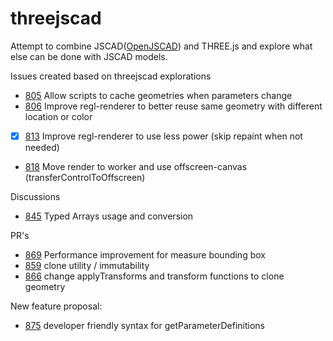 # threejscad
Attempt to combine JSCAD([OpenJSCAD](https://github.com/jscad/OpenJSCAD.org)) and THREE.js and explore what else can be done with JSCAD models. 

Issues created based on threejscad explorations
 - [805](https://github.com/jscad/OpenJSCAD.org/issues/805) Allow scripts to cache geometries when parameters change
 - [806](https://github.com/jscad/OpenJSCAD.org/issues/806) Improve regl-renderer to better reuse same geometry with different location or color
 - [x] [813](https://github.com/jscad/OpenJSCAD.org/issues/813) Improve regl-renderer to use less power (skip repaint when not needed)
 - [818](https://github.com/jscad/OpenJSCAD.org/issues/818) Move render to worker and use offscreen-canvas (transferControlToOffscreen)

Discussions
 - [845](https://github.com/jscad/OpenJSCAD.org/discussions/845) Typed Arrays usage and conversion

PR's
 - [869](https://github.com/jscad/OpenJSCAD.org/pull/869) Performance improvement for measure bounding box
 - [859](https://github.com/jscad/OpenJSCAD.org/pull/859) clone utility / immutability
 - [866](https://github.com/jscad/OpenJSCAD.org/pull/866) change applyTransforms and transform functions to clone geometry

New feature proposal:
 - [875](https://github.com/jscad/OpenJSCAD.org/discussions/875) developer friendly syntax for getParameterDefinitions
